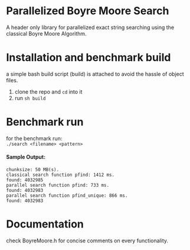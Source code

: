 # Parallelized Boyre Moore Search
A header only library for parallelized exact string searching using the classical Boyre Moore Algorithm.


# Installation and benchmark build
a simple bash build script (build) is attached to avoid the hassle of object files. 

1. clone the repo and `cd` into it
2. run `sh build`

# Benchmark run 
for the benchmark run: <br>
`./search <filename> <pattern>`

#### Sample Output:

```
chunksize: 50 MB(s).
classical search function pfind: 1412 ms.
found: 4032985
parallel search function pfind: 733 ms.
found: 4032983
parallel search function pfind_unique: 866 ms.
found: 4032983
```

# Documentation 
check BoyreMoore.h for concise comments  on every functionality.
